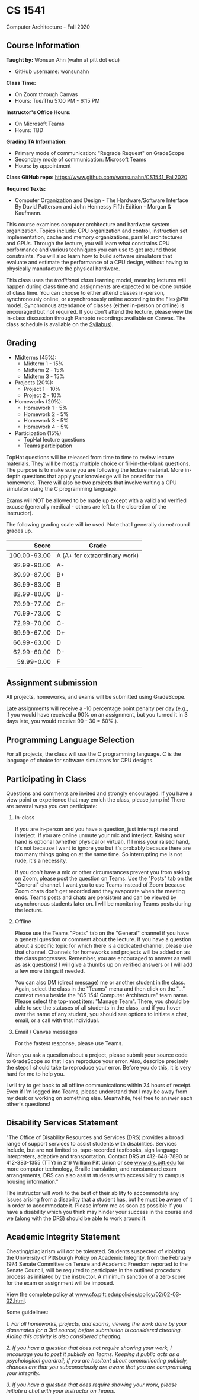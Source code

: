 # CS 1541
Computer Architecture - Fall 2020

## Course Information

**Taught by:** Wonsun Ahn (wahn at pitt dot edu)
  * GitHub username: wonsunahn

**Class Time:**

  * On Zoom through Canvas
  * Hours: Tue/Thu 5:00 PM - 6:15 PM 

**Instructor's Office Hours:**

  * On Microsoft Teams
  * Hours: TBD

**Grading TA Information:**

  * Primary mode of communication: "Regrade Request" on GradeScope
  * Secondary mode of communication: Microsoft Teams
  * Hours: by appointment
  
**Class GitHub repo:** https://www.github.com/wonsunahn/CS1541_Fall2020

**Required Texts:**
* Computer Organization and Design - The Hardware/Software Interface
  By David Patterson and John Hennessy
  Fifth Edition - Morgan & Kaufmann.

This course examines computer architecture and hardware system organization.
Topics include: CPU organization and control, instruction set implementation,
cache and memory organizations, parallel architectures and GPUs.  Through the
lecture, you will learn what constrains CPU performance and various techniques
you can use to get around those constraints.  You will also learn how to build
software simulators that evaluate and estimate the performance of a CPU design,
without having to physically manufacture the physical hardware.

This class uses the _traditional class_ learning model, meaning lectures will
happen during class time and assignments are expected to be done outside of
class time.  You can choose to either attend classes in-person, synchronously
online, or asynchronously online according to the Flex@Pitt model.  Synchronous
attendance of classes (either in-person or online) is encouraged but not
required.  If you don't attend the lecture, please view the in-class discussion
through Panopto recordings available on Canvas.  The class schedule is
available on the [Syllabus](syllabus.md)).

## Grading

* Midterms (45%):
  * Midterm 1 - 15%
  * Midterm 2 - 15%
  * Midterm 3 - 15%
* Projects (20%):
  * Project 1 - 10%
  * Project 2 - 10%
* Homeworks (20%):
  * Homework 1 - 5%
  * Homework 2 - 5%
  * Homework 3 - 5%
  * Homework 4 - 5%
* Participation (15%)
  * TopHat lecture questions
  * Teams participation

TopHat questions will be released from time to time to review lecture
materials.  They will be mostly multiple choice or fill-in-the-blank questions.
The purpose is to make sure you are following the lecture material.  More
in-depth questions that apply your knowledge will be posed for the homeworks.
There will also be two projects that involve writing a CPU simulator using the
C programming language.

Exams will NOT be allowed to be made up except with a valid and verified excuse
(generally medical - others are left to the discretion of the instructor).

The following grading scale will be used.  Note that I generally do _not_ round
grades up.

Score  | Grade
-----: | ------------------------------
100.00-93.00 | A (A+ for extraordinary work)
92.99-90.00  | A-
89.99-87.00  | B+
86.99-83.00  | B
82.99-80.00  | B-
79.99-77.00  | C+
76.99-73.00  | C
72.99-70.00  | C-
69.99-67.00  | D+
66.99-63.00  | D
62.99-60.00  | D-
59.99-0.00   | F

## Assignment submission

All projects, homeworks, and exams will be submitted using GradeScope.

Late assignments will receive a -10 percentage point penalty per day (e.g., if
you would have received a 90% on an assignment, but you turned it in 3 days
late, you would receive 90 - 30 = 60%.).  

## Programming Language Selection

For all projects, the class will use the C programming language.  C is the
language of choice for software simulators for CPU designs.

## Participating in Class

Questions and comments are invited and strongly encouraged.  If you have a view
point or experience that may enrich the class, please jump in!  There are
several ways you can participate:

1. In-class

    If you are in-person and you have a question, just interrupt me and
interject.  If you are online unmute your mic and interject.  Raising your hand
is optional (whether physical or virtual).  If I miss your raised hand, it's
not because I want to ignore you but it's probably because there are too many
things going on at the same time.  So interrupting me is not rude, it's a
necessity.

    If you don't have a mic or other circumstances prevent you from asking on
Zoom, please post the question on Teams.  Use the "Posts" tab on the "General"
channel.  I want you to use Teams instead of Zoom because Zoom chats don't get
recorded and they evaporate when the meeting ends.  Teams posts and chats are
persistent and can be viewed by asynchronous students later on.  I wlll be
monitoring Teams posts during the lecture.

2. Offline

    Please use the Teams "Posts" tab on the "General" channel if you have a
general question or comment about the lecture.  If you have a question about a
specific topic for which there is a dedicated channel, please use that channel.
Channels for homeworks and projects will be added on as the class progresses.
Remember, you are encouraged to answer as well as ask questions!  I will give a
thumbs up on verified answers or I will add a few more things if needed.

    You can also DM (direct message) me or another student in the class.
Again, select the class in the "Teams" menu and then click on the "..." context
menu beside the "CS 1541 Computer Architecture" team name.  Please select the
top-most item: "Manage Team".  There, you should be able to see the statuses of
all students in the class, and if you hover over the name of any student, you
should see options to initiate a chat, email, or a call with that individual.

3. Email / Canvas messages

    For the fastest response, please use Teams.

When you ask a question about a project, please submit your source code to
GradeScope so that I can reproduce your error.  Also, describe precisely the
steps I should take to reproduce your error.  Before you do this, it is very
hard for me to help you.

I will try to get back to all offline communications within 24 hours of
receipt.  Even if I'm logged into Teams, please understand that I may be away
from my desk or working on something else.  Meanwhile, feel free to answer each
other's questions!

## Disability Services Statement

"The Office of Disability Resources and Services (DRS) provides a broad range
of support services to assist students with disabilities. Services include, but
are not limited to, tape-recorded textbooks, sign language interpreters,
adaptive and transportation. Contact DRS at 412-648-7890 or 412-383-1355 (TTY)
in 216 William Pitt Union or see www.drs.pitt.edu for more computer technology,
Braille translation, and nonstandard exam arrangements, DRS can also assist
students with accessibility to campus housing information."

The instructor will work to the best of their ability to accommodate any issues
arising from a disability that a student has, but he must be aware of it in
order to accommodate it.  Please inform me as soon as possible if you have a
disability which you think may hinder your success in the course and we (along
with the DRS) should be able to work around it.

## Academic Integrity Statement

Cheating/plagiarism will _not_ be tolerated. Students suspected of violating
the University of Pittsburgh Policy on Academic Integrity, from the February
1974 Senate Committee on Tenure and Academic Freedom reported to the Senate
Council, will be required to participate in the outlined procedural process as
initiated by the instructor. A minimum sanction of a zero score for the exam or
assignment will be imposed.

View the complete policy at www.cfo.pitt.edu/policies/policy/02/02-03-02.html.

Some guidelines:

_1. For all homeworks, projects, and exams, viewing the work done by your classmates (or a 3rd source) before submission is considered cheating.  Aiding this activity is also considered cheating._ 

_2. If you have a question that does not require showing your work, I encourage
you to post it publicly on Teams.  Keeping it public acts as a psychological
guardrail; if you are hesitant about communicating publicly, chances are that
you subconsciously are aware that you are compromising your integrity._

_3. If you have a question that does require showing your work, please initiate
a chat with your instructor on Teams._
